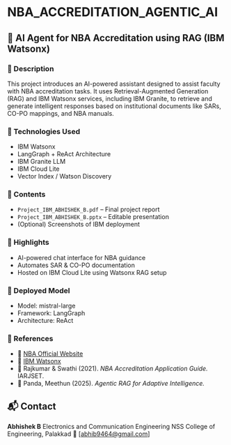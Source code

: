 # NBA_ACCREDITATION_AGENTIC_AI


## 🧠 AI Agent for NBA Accreditation using RAG (IBM Watsonx)

### 📌 Description

This project introduces an AI-powered assistant designed to assist faculty with NBA accreditation tasks. It uses Retrieval-Augmented Generation (RAG) and IBM Watsonx services, including IBM Granite, to retrieve and generate intelligent responses based on institutional documents like SARs, CO-PO mappings, and NBA manuals.

### 🔧 Technologies Used

* IBM Watsonx
* LangGraph + ReAct Architecture
* IBM Granite LLM
* IBM Cloud Lite
* Vector Index / Watson Discovery

### 📁 Contents

* `Project_IBM_ABHISHEK_B.pdf` – Final project report
* `Project_IBM_ABHISHEK_B.pptx` – Editable presentation
* (Optional) Screenshots of IBM deployment

### 📌 Highlights

* AI-powered chat interface for NBA guidance
* Automates SAR & CO-PO documentation
* Hosted on IBM Cloud Lite using Watsonx RAG setup

### 🚀 Deployed Model

* Model: mistral-large
* Framework: LangGraph
* Architecture: ReAct

### 📎 References

* 🔗 [NBA Official Website](https://www.nbaind.org/)
* 🔗 [IBM Watsonx](https://www.ibm.com/watsonx)
* 📃 Rajkumar & Swathi (2021). *NBA Accreditation Application Guide.* IARJSET.
* 📃 Panda, Meethun (2025). *Agentic RAG for Adaptive Intelligence.*


## 📬 Contact

**Abhishek B**
Electronics and Communication Engineering
NSS College of Engineering, Palakkad
📧 \[abhib9464@gmail.com]
